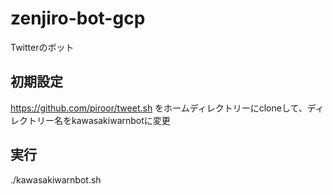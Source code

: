 # zenjiro-bot-gcp
Twitterのボット

## 初期設定
https://github.com/piroor/tweet.sh をホームディレクトリーにcloneして、ディレクトリー名をkawasakiwarnbotに変更

## 実行
./kawasakiwarnbot.sh
